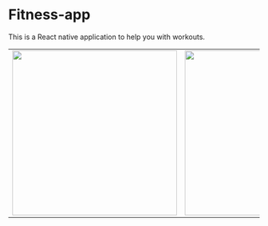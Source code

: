 # Fitness-app
This is a React native application to help you with workouts.

<p>
<table>
  <tr>
    <td> <img src="https://user-images.githubusercontent.com/91608355/228084383-6af18d44-7d90-430e-a183-9cceefbc656f.jpg" widhth="330" height="330">
    <td> <img src="https://user-images.githubusercontent.com/91608355/228084390-f6faf4eb-50d8-40d4-83e5-d44a608d926d.jpg" widhth="330" height="330">
  </tr>
 </table>
